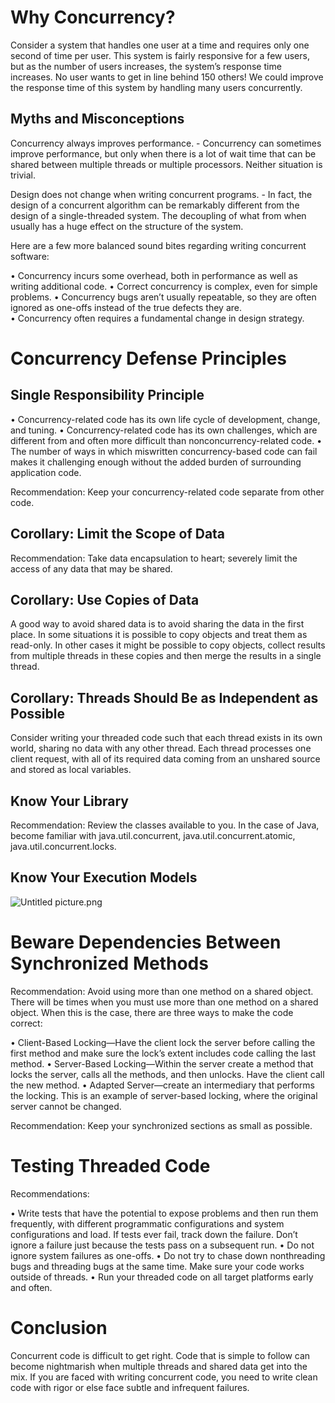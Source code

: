 # Why Concurrency?

Consider a system that handles one user at a time and requires only one second of time per user. This system is fairly responsive for a few users, but as the number of users increases, the system’s response time increases. No user wants to get in line behind 150 others! We could improve the response time of this system by handling many users concurrently.


## Myths and Misconceptions

Concurrency always improves performance. - Concurrency can sometimes improve performance, but only when there is a lot of wait time that can be shared between multiple threads or multiple processors. Neither situation is trivial.

Design does not change when writing concurrent programs. - In fact, the design of a concurrent algorithm can be remarkably different from the design of a single-threaded system. The decoupling of what from when usually has a huge effect on the structure of the system.

Here are a few more balanced sound bites regarding writing concurrent software:

• Concurrency incurs some overhead, both in performance as well as writing additional code.
• Correct concurrency is complex, even for simple problems. 
• Concurrency bugs aren’t usually repeatable, so they are often ignored as one-offs instead of the true defects they are.   
• Concurrency often requires a fundamental change in design strategy.


# Concurrency Defense Principles

## Single Responsibility Principle

• Concurrency-related code has its own life cycle of development, change, and tuning.
• Concurrency-related code has its own challenges, which are different from and often more difficult than nonconcurrency-related code. 
• The number of ways in which miswritten concurrency-based code can fail makes it challenging enough without the added burden of surrounding application code.

Recommendation: Keep your concurrency-related code separate from other code.

## Corollary: Limit the Scope of Data

Recommendation: Take data encapsulation to heart; severely limit the access of any data that may be shared.

## Corollary: Use Copies of Data 

A good way to avoid shared data is to avoid sharing the data in the first place. In some situations it is possible to copy objects and treat them as read-only. In other cases it might be possible to copy objects, collect results from multiple threads in these copies and then merge the results in a single thread.

## Corollary: Threads Should Be as Independent as Possible

Consider writing your threaded code such that each thread exists in its own world, sharing no data with any other thread. Each thread processes one client request, with all of its required data coming from an unshared source and stored as local variables.

## Know Your Library

Recommendation: Review the classes available to you. In the case of Java, become familiar with java.util.concurrent, java.util.concurrent.atomic, java.util.concurrent.locks.


## Know Your Execution Models

![Untitled picture.png](/.attachments/Untitled%20picture-30475272-9f21-422f-a8bb-c45f5b58c793.png)

# Beware Dependencies Between Synchronized Methods

Recommendation: Avoid using more than one method on a shared object. 
There will be times when you must use more than one method on a shared object. When this is the case, there are three ways to make the code correct: 

• Client-Based Locking—Have the client lock the server before calling the first method and make sure the lock’s extent includes code calling the last method. 
• Server-Based Locking—Within the server create a method that locks the server, calls all the methods, and then unlocks. Have the client call the new method. 
• Adapted Server—create an intermediary that performs the locking. This is an example of server-based locking, where the original server cannot be changed.

Recommendation: Keep your synchronized sections as small as possible.


# Testing Threaded Code

Recommendations:

• Write tests that have the potential to expose problems and then run them frequently, with different programmatic configurations and system configurations and load. If tests ever fail, track down the failure. Don’t ignore a failure just because the tests pass on a subsequent run.
• Do not ignore system failures as one-offs.
• Do not try to chase down nonthreading bugs and threading bugs at the same time. Make sure your code works outside of threads.
• Run your threaded code on all target platforms early and often.
	

# Conclusion

Concurrent code is difficult to get right. Code that is simple to follow can become nightmarish when multiple threads and shared data get into the mix. If you are faced with writing concurrent code, you need to write clean code with rigor or else face subtle and infrequent failures.
	
	
	























